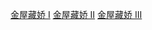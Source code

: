 [金屋藏娇 I](Golden%20House%20Event%20I.md)
[金屋藏娇 II](Golden%20House%20Event%20II.md)
[金屋藏娇 III](Golden%20House%20Event%20III.md)

